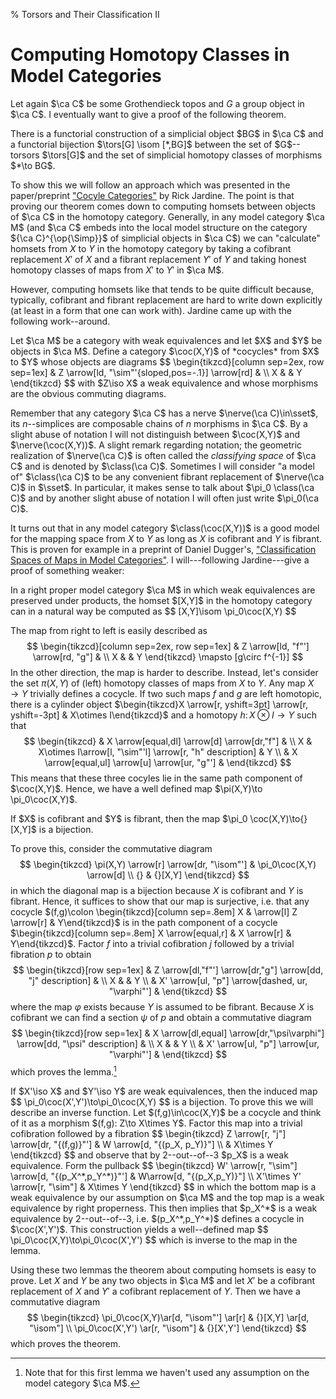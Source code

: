 % Torsors and Their Classification II

# Computing Homotopy Classes in Model Categories #

Let again $\ca C$ be some Grothendieck topos and $G$ a group object in $\ca
C$. I eventually want to give a proof of the following theorem.

<thm>
There is a functorial construction of a simplicial object $BG$ in $\ca C$ and a
functorial bijection $\tors[G] \isom [*,BG]$ between the set of $G$--torsors
$\tors[G]$ and the set of simplicial homotopy classes of morphisms $*\to BG$.
</thm>

To show this we will follow an approach which was presented in the
paper/preprint ["Cocyle Categories"](http://www.math.uiuc.edu/K-theory/0782/) by
Rick Jardine. The point is that proving our theorem comes down to computing
homsets between objects of $\ca C$ in the homotopy category. Generally, in any
model category $\ca M$ (and $\ca C$ embeds into the local model structure on the
category ${\ca C}^{\op{\Simp}}$ of simplicial objects in $\ca C$) we can
"calculate" homsets from $X$ to $Y$ in the homotopy category by taking a
cofibrant replacement $X'$ of $X$ and a fibrant replacement $Y'$ of $Y$ and
taking honest homotopy classes of maps from $X'$ to $Y'$ in $\ca M$.

However, computing homsets like that tends to be quite difficult because,
typically, cofibrant and fibrant replacement are hard to write down explicitly
(at least in a form that one can work with). Jardine came up with the following
work--around.

<defn>
Let $\ca M$ be a category with weak equivalences and let $X$ and $Y$ be objects
in $\ca M$. Define a category $\coc(X,Y)$ of *cocycles* from $X$ to $Y$ whose
objects are diagrams
$$
\begin{tikzcd}[column sep=2ex, row sep=1ex]
& Z \arrow[ld, "\sim"'{sloped,pos=-.1}] \arrow[rd] & \\
X & & Y
\end{tikzcd}
$$
with $Z\iso X$ a weak equivalence and whose morphisms are the obvious commuting
diagrams.
</defn>

Remember that any category $\ca C$ has a nerve $\nerve(\ca C)\in\sset$, its
$n$--simplices are composable chains of $n$ morphisms in $\ca C$. By a slight
abuse of notation I will not distinguish between $\coc(X,Y)$ and
$\nerve(\coc(X,Y))$. A slight remark regarding notation; the geometric
realization of $\nerve(\ca C)$ is often called the *classifying space* of $\ca
C$ and is denoted by $\class(\ca C)$. Sometimes I will consider "a model of"
$\class(\ca C)$ to be any convenient fibrant replacement of $\nerve(\ca C)$ in
$\sset$. In particular, it makes sense to talk about $\pi_0 \class(\ca C)$ and
by another slight abuse of notation I will often just write $\pi_0(\ca C)$.

It turns out that in any model category $\class(\coc(X,Y))$ is a good model for
the mapping space from $X$ to $Y$ as long as $X$ is cofibrant and $Y$ is
fibrant. This is proven for example in a preprint of Daniel Dugger's,
["Classification Spaces of Maps in Model Categories"](http://pages.uoregon.edu/ddugger/class.pdf).
I will---following Jardine---give a proof of something weaker:

<thm>
In a right proper model category $\ca M$ in which weak equivalences are
preserved under products, the homset $[X,Y]$ in the homotopy category can in a
natural way be computed as
$$
[X,Y]\isom \pi_0\coc(X,Y)
$$
</thm>

The map from right to left is easily described as
$$
\begin{tikzcd}[column sep=2ex, row sep=1ex]
& Z \arrow[ld, "f"'] \arrow[rd, "g"] & \\
X & & Y
\end{tikzcd} \mapsto [g\circ f^{-1}]
$$
In the other direction, the map is harder to describe. Instead, let's consider
the set $\pi(X,Y)$ of (left) homotopy classes of maps from $X$ to $Y$. Any map
$X\to Y$ trivially defines a cocycle. If two such maps $f$ and $g$ are left
homotopic, there is a cylinder object $\begin{tikzcd}X \arrow[r, yshift=3pt]
\arrow[r, yshift=-3pt] & X\otimes I\end{tikzcd}$ and a homotopy $h\colon X\otimes
I\to Y$ such that
$$
\begin{tikzcd}
& X \arrow[equal,dl] \arrow[d] \arrow[dr,"f"] & \\
X & X\otimes I\arrow[l, "\sim"'l] \arrow[r, "h" description] & Y \\
& X \arrow[equal,ul] \arrow[u] \arrow[ur, "g"'] &
\end{tikzcd}
$$
This means that these three cocyles lie in the same path component of
$\coc(X,Y)$. Hence, we have a well defined map $\pi(X,Y)\to \pi_0\coc(X,Y)$.

<lem>
If $X$ is cofibrant and $Y$ is fibrant, then the map $\pi_0 \coc(X,Y)\to{} [X,Y]$
is a bijection.
</lem>

To prove this, consider the commutative diagram
$$
\begin{tikzcd}
\pi(X,Y) \arrow[r] \arrow[dr, "\isom"'] & \pi_0\coc(X,Y) \arrow[d] \\
{} & {}[X,Y]
\end{tikzcd}
$$
in which the diagonal map is a bijection because $X$ is cofibrant and $Y$ is
fibrant. Hence, it suffices to show that our map is surjective, i.e. that any
cocycle $(f,g)\colon \begin{tikzcd}[column sep=.8em] X & \arrow[l] Z \arrow[r] & Y\end{tikzcd}$
is in the path component of a cocycle $\begin{tikzcd}[column sep=.8em] X \arrow[equal,r] & X
\arrow[r] & Y\end{tikzcd}$. Factor $f$ into a trivial cofibration $j$ followed by a
trivial fibration $p$ to obtain
$$
\begin{tikzcd}[row sep=1ex]
& Z \arrow[dl,"f"'] \arrow[dr,"g"] \arrow[dd, "j" description] & \\
X & & Y \\
& X' \arrow[ul, "p"] \arrow[dashed, ur, "\varphi"'] &
\end{tikzcd}
$$
where the map $\varphi$ exists because $Y$ is assumed to be fibrant. Because $X$
is cofibrant we can find a section $\psi$ of $p$ and obtain a commutative
diagram
$$
\begin{tikzcd}[row sep=1ex]
& X \arrow[dl,equal] \arrow[dr,"\psi\varphi"] \arrow[dd, "\psi" description] & \\
X & & Y \\
& X' \arrow[ul, "p"] \arrow[ur, "\varphi"'] &
\end{tikzcd}
$$
which proves the lemma.[^1]

<lem>
If $X'\iso X$ and $Y'\iso Y$ are weak equivalences, then the induced map
$$
\pi_0\coc(X',Y')\to\pi_0\coc(X,Y)
$$
is a bijection.
</lem>
To prove this we will describe an inverse function. Let $(f,g)\in\coc(X,Y)$ be
a cocycle and think of it as a morphism $(f,g): Z\to X\times Y$. Factor this
map into a trivial cofibration followed by a fibration
$$
\begin{tikzcd}
Z \arrow[r, "j"] \arrow[dr, "{(f,g)}"'] & W \arrow[d, "{(p_X, p_Y)}"] \\
& X\times Y
\end{tikzcd}
$$
and observe that by 2--out--of--3 $p_X$ is a weak equivalence. Form the pullback
$$
\begin{tikzcd}
W' \arrow[r, "\sim"] \arrow[d, "{(p_X^*,p_Y^*)}"'] & W\arrow[d, "{(p_X,p_Y)}"] \\
X'\times Y' \arrow[r, "\sim"] & X\times Y
\end{tikzcd}
$$
in which the bottom map is a weak equivalence by our assumption on $\ca M$ and
the top map is a weak equivalence by right properness. This then implies that
$p_X^*$ is a weak equivalence by 2--out--of--3, i.e. $(p_X^*,p_Y^*)$ defines a
cocycle in $\coc(X',Y')$. This construction yields a well--defined map
$$
\pi_0\coc(X,Y)\to\pi_0\coc(X',Y')
$$
which is inverse to the map in the lemma.

Using these two lemmas the theorem about computing homsets is easy to prove. Let
$X$ and $Y$ be any two objects in $\ca M$ and let $X'$ be a cofibrant
replacement of $X$ and $Y'$ a cofibrant replacement of $Y$. Then we have a
commutative diagram
$$
\begin{tikzcd}
\pi_0\coc(X,Y)\ar[d, "\isom"'] \ar[r] & {}[X,Y] \ar[d, "\isom"] \\
\pi_0\coc(X',Y') \ar[r, "\isom"] & {}[X',Y']
\end{tikzcd}
$$
which proves the theorem.

[^1]: Note that for this first lemma we haven't used any assumption on the model
      category $\ca M$.

[^2]: This is a slight abuse of notation if compared to
      [the previous post](torsors.html). There, I have only defined torsors for
      discrete simplicial objects. The definition for nondiscrete ones is more
      complicated.
